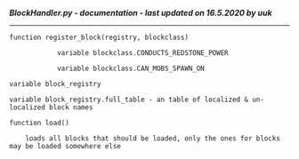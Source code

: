 ***BlockHandler.py - documentation - last updated on 16.5.2020 by uuk***
___

    function register_block(registry, blockclass)

                variable blockclass.CONDUCTS_REDSTONE_POWER

                variable blockclass.CAN_MOBS_SPAWN_ON

    variable block_registry

    variable block_registry.full_table - an table of localized & un-localized block names

    function load()
        
        loads all blocks that should be loaded, only the ones for blocks may be loaded somewhere else
